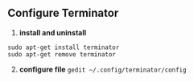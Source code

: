 ## Configure Terminator

1. **install and uninstall** 

  `sudo apt-get install terminator`  
  `sudo apt-get remove terminator`

2. **configure file**
  `gedit ~/.config/terminator/config`





